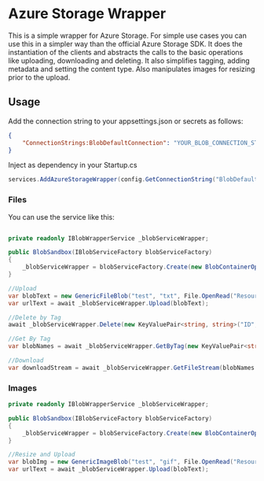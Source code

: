 # Azure Storage Wrapper

This is a simple wrapper for Azure Storage. For simple use cases you can use this in a simpler way than the official
Azure Storage SDK.
It does the instantiation of the clients and abstracts the calls to the basic operations like uploading, downloading and
deleting. It also simplifies tagging, adding metadata and setting the content type.
Also manipulates images for resizing prior to the upload.

## Usage

Add the connection string to your appsettings.json or secrets as follows:

```json
{
    "ConnectionStrings:BlobDefaultConnection": "YOUR_BLOB_CONNECTION_STRING"
}
```

Inject as dependency in your Startup.cs

```csharp
services.AddAzureStorageWrapper(config.GetConnectionString("BlobDefaultConnection"));
```

### Files

You can use the service like this:

```csharp

private readonly IBlobWrapperService _blobServiceWrapper;

public BlobSandbox(IBlobServiceFactory blobServiceFactory)
{
    _blobServiceWrapper = blobServiceFactory.Create(new BlobContainerOptions("WrapperTest", PublicAccessType.Blob));
}

//Upload
var blobText = new GenericFileBlob("test", "txt", File.OpenRead("Resources\\test.txt"), "AzureStorageWrapper");
var urlText = await _blobServiceWrapper.Upload(blobText);

//Delete by Tag
await _blobServiceWrapper.Delete(new KeyValuePair<string, string>("ID","1234"));

//Get By Tag
var blobNames = await _blobServiceWrapper.GetByTag(new KeyValuePair<string, string>("ID", "1234"));

//Download
var downloadStream = await _blobServiceWrapper.GetFileStream(blobNames.First().Name);
```

### Images


```csharp
private readonly IBlobWrapperService _blobServiceWrapper;

public BlobSandbox(IBlobServiceFactory blobServiceFactory)
{
    _blobServiceWrapper = blobServiceFactory.Create(new BlobContainerOptions("WrapperTest", PublicAccessType.Blob));
}

//Resize and Upload 
var blobImg = new GenericImageBlob("test", "gif", File.OpenRead("Resources\\test.gif"), "AzureStorageWrapper", new ResizeImageStrategy(200, 0));
var urlText = await _blobServiceWrapper.Upload(blobText);
```

